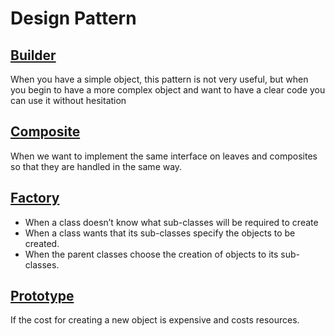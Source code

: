 # Design Pattern
## [Builder](src/main/builder)
When you have a simple object, this pattern is not very useful, but when you begin to have a more complex object and want to have a clear code you can use it without hesitation

## [Composite](src/main/composite)
When we want to implement the same interface on leaves and composites so that they are handled in the same way.

## [Factory](src/main/factory)
* When a class doesn’t know what sub-classes will be required to create
* When a class wants that its sub-classes specify the objects to be created.
* When the parent classes choose the creation of objects to its sub-classes.

## [Prototype](src/main/prototype)
If the cost for creating a new object is expensive and costs resources.
